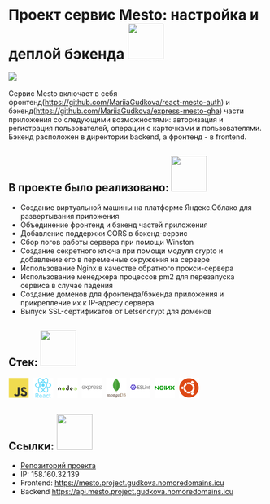 # **Проект сервис Mesto: настройка и деплой бэкенда** <img src="https://media.giphy.com/media/9RL6QuG8k4Gco8pyFH/giphy.gif" width="70" height="70">

<img src="https://media.giphy.com/media/l2JJDdD7cv4xdGGis/giphy-downsized-large.gif">

Сервис Mesto включает в себя фронтенд(https://github.com/MariiaGudkova/react-mesto-auth) и бэкенд(https://github.com/MariiaGudkova/express-mesto-gha) части приложения со следующими возможностями: авторизация и регистрация пользователей, операции с карточками и пользователями.
Бэкенд расположен в директории backend, а фронтенд - в frontend. 

## **В проекте было реализовано:** <img src="https://media.giphy.com/media/TFUSzloIYghoLfhsp7/giphy.gif" width="70" height="70">

- Создание виртуальной машины на платформе Яндекс.Облако для развертывания приложения
- Объединение фронтенд и бэкенд частей приложения
- Добавление поддержки CORS в бэкенд-сервис
- Сбор логов работы сервера при помощи Winston
- Создание секретного ключа при помощи модуля crypto и добавление его в переменные окружения на сервере
- Использование Nginx в качестве обратного прокси-сервера
- Использование менеджера процессов pm2 для перезапуска сервиса в случае падения
- Создание доменов для фронтенда/бэкенда приложения и прикрепление их к IP-адресу сервера
- Выпуск SSL-сертификатов от Letsencrypt для доменов
  
## **Стек:** <img src="https://media.giphy.com/media/l1Bn3PgK7RqZ3x9sEl/giphy.gif" width="70" height="70">
<img src="https://raw.githubusercontent.com/devicons/devicon/1119b9f84c0290e0f0b38982099a2bd027a48bf1/icons/javascript/javascript-original.svg" width="40" height="40">&nbsp;
<img src="https://raw.githubusercontent.com/devicons/devicon/1119b9f84c0290e0f0b38982099a2bd027a48bf1/icons/react/react-original-wordmark.svg" width="40" height="40">&nbsp;
<img src="https://raw.githubusercontent.com/devicons/devicon/1119b9f84c0290e0f0b38982099a2bd027a48bf1/icons/nodejs/nodejs-original-wordmark.svg" width="40" height="40">&nbsp;
<img src="https://raw.githubusercontent.com/devicons/devicon/1119b9f84c0290e0f0b38982099a2bd027a48bf1/icons/express/express-original-wordmark.svg" width="40" height="40">&nbsp;
<img src="https://raw.githubusercontent.com/devicons/devicon/1119b9f84c0290e0f0b38982099a2bd027a48bf1/icons/mongodb/mongodb-original-wordmark.svg" width="40" height="40">&nbsp;
<img src="https://raw.githubusercontent.com/devicons/devicon/1119b9f84c0290e0f0b38982099a2bd027a48bf1/icons/eslint/eslint-original-wordmark.svg" width="40" height="40">&nbsp;
<img src="https://raw.githubusercontent.com/devicons/devicon/1119b9f84c0290e0f0b38982099a2bd027a48bf1/icons/nginx/nginx-original.svg" width="40" height="40">&nbsp;
<img src="https://raw.githubusercontent.com/devicons/devicon/1119b9f84c0290e0f0b38982099a2bd027a48bf1/icons/ubuntu/ubuntu-plain.svg" width="40" height="40">&nbsp;
</div>

## **Ссылки:** <img src="https://media.giphy.com/media/3BZdOcfkLo3PPqrW6z/giphy.gif" width="70" height="70">
- <a href="https://github.com/MariiaGudkova/react-mesto-api-full" target="_blank">Репозиторий проекта</a>
- IP: 158.160.32.139
- Frontend: https://mesto.project.gudkova.nomoredomains.icu
- Backend https://api.mesto.project.gudkova.nomoredomains.icu

